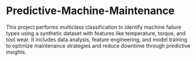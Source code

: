 # Predictive-Machine-Maintenance
This project performs multiclass classification to identify machine failure types using a synthetic dataset with features like temperature, torque, and tool wear. It includes data analysis, feature engineering, and model training to optimize maintenance strategies and reduce downtime through predictive insights.
